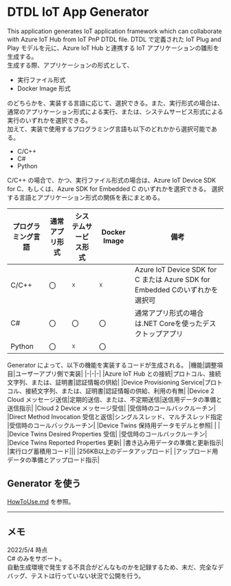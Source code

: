 # DTDL IoT App Generator
This application generates IoT application framework which can collaborate with Azure IoT Hub from IoT PnP DTDL file.
DTDL で定義された IoT Plug and Play モデルを元に、Azure IoT Hub と連携する IoT アプリケーションの雛形を生成する。  
生成する際、アプリケーションの形式として、
- 実行ファイル形式
- Docker Image 形式  

のどちらかを、実装する言語に応じて、選択できる。また、実行形式の場合は、通常のアプリケーション形式による実行、または、システムサービス形式による実行のいずれかを選択できる。  
加えて、実装で使用するプログラミング言語も以下のどれかから選択可能である。  
- C/C++
- C#
- Python

C/C++ の場合で、かつ、実行ファイル形式の場合は、Azure IoT Device SDK for C、もしくは、Azure SDK for Embedded C のいずれかを選択できる。
選択する言語とアプリケーション形式の関係を表にまとめる。  

|プログラミング言語|通常アプリ形式|システムサービス形式|Docker Image|備考|
|-|-|-|-|-|
|C/C++|〇|☓|☓|Azure IoT Device SDK for C または Azure SDK for Embedded Cのいずれかを選択可|
|C#|〇|〇|〇|通常アプリ形式の場合は.NET Coreを使ったデスクトップアプリ|
|Python|〇|☓|〇||

Generator によって、以下の機能を実装するコードが生成される。 
|機能|調整項目|ユーザーアプリ側で実装|
|-|-|-|
|Azure IoT Hub との接続|プロトコル、接続文字列、または、証明書|認証情報の供給|
|Device Provisioning Service|プロトコル、接続文字列、または、証明書|認証情報の供給、利用の有無|
|Device 2 Cloud メッセージ送信|定期的送信、または、不定期送信|送信用データの準備と送信指示|
|Cloud 2 Device メッセージ受信| |受信時のコールバックルーチン|
|Direct Method Invocation 受信と返信|シングルスレッド、マルチスレッド指定 |受信時のコールバックルーチン|
|Device Twins 保持用データモデルと参照| | |
|Device Twins Desired Properties 受信| |受信時のコールバックルーチン|
|Device Twins Reported Properties 更新| |書き込み用データの準備と更新指示|
|実行ログ蓄積用コード|||
|256KB以上のデータアップロード| |アップロード用データの準備とアップロード指示|

## Generator を使う  
[HowToUse.md](./HowToUse.md) を参照。  

---
## メモ  
2022/5/4 時点  
C# のみをサポート。  
自動生成環境で発生する不具合がどんなものかを記録するため、未だ、完全なデバッグ、テストは行っていない状況で公開を行う。